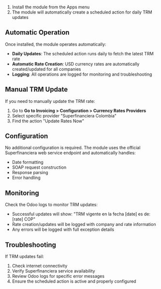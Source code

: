 1.  Install the module from the Apps menu
2.  The module will automatically create a scheduled action for daily
    TRM updates

## Automatic Operation

Once installed, the module operates automatically:

- **Daily Updates**: The scheduled action runs daily to fetch the latest
  TRM rate
- **Automatic Rate Creation**: USD currency rates are automatically
  created/updated for all companies
- **Logging**: All operations are logged for monitoring and
  troubleshooting

## Manual TRM Update

If you need to manually update the TRM rate:

1.  Go to **Go to Invoicing > Configuration > Currency Rates Providers**
2.  Select specific provider "Superfinanciera Colombia"
3.  Find the action "Update Rates Now"

## Configuration

No additional configuration is required. The module uses the official
Superfinanciera web service endpoint and automatically handles:

- Date formatting
- SOAP request construction
- Response parsing
- Error handling

## Monitoring

Check the Odoo logs to monitor TRM updates:

- Successful updates will show: "TRM vigente en la fecha [date] es de:
  [rate] COP"
- Rate creation/updates will be logged with company and rate information
- Any errors will be logged with full exception details

## Troubleshooting

If TRM updates fail:

1.  Check internet connectivity
2.  Verify Superfinanciera service availability
3.  Review Odoo logs for specific error messages
4.  Ensure the scheduled action is active and properly configured
